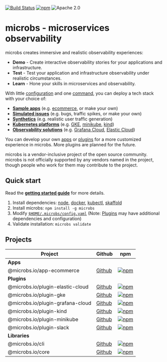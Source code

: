 [![Build Status](https://github.com/microbs-io/microbs/workflows/Commit/badge.svg?branch=main)](https://github.com/microbs-io/microbs/actions)
[![npm](https://img.shields.io/npm/v/microbs?color=%2300B5AD&label=Latest)](https://www.npmjs.com/package/microbs)
![Apache 2.0](https://img.shields.io/npm/l/microbs?color=%23f6f8fa)

# microbs - microservices observability

microbs creates immersive and realistic observability experiences:

- **Demo** - Create interactive observability stories for your applications and infrastructure.
- **Test** - Test your application and infrastructure observability under realistic circumstances.
- **Learn** - Hone your skills in microservices and observability.

With little [configuration](https://microbs.io/docs/usage/configuration) and one
[command](https://microbs.io/docs/usage/cli), you can deploy a tech stack with
your choice of:

- **[Sample apps](http://microbs.io/docs/apps)** (e.g. [ecommerce](http://microbs.io/docs/apps/ecommerce), or make your own)
- **[Simulated issues](http://microbs.io/docs/overview/concepts#variants)** (e.g. bugs, traffic spikes, or make your own)
- **[Synthetics](http://microbs.io/docs/overview/concepts#synthetics)** (e.g. realistic user traffic generation)
- **[Kubernetes platforms](http://microbs.io/docs/overview/concepts#kubernetes)** (e.g. [GKE](https://microbs.io/docs/plugins/kubernetes/gke), [minikube](https://microbs.io/docs/plugins/kubernetes/minikube), [kind](https://microbs.io/docs/plugins/kubernetes/kind))
- **[Observability solutions](http://microbs.io/docs/overview/concepts#observability)** (e.g. [Grafana Cloud](https://microbs.io/docs/plugins/observability/grafana-cloud), [Elastic Cloud](https://microbs.io/docs/plugins/observability/elastic-cloud))

You can develop your own [apps](https://microbs.io/docs/development/apps) or
[plugins](https://microbs.io/docs/development/plugins) for a more customized
experience in microbs. More plugins are planned for the future.

microbs is a vendor-inclusive project of the open source community. microbs is
not officially supported by any vendors named in the project, though people who
work for them may contribute to the project.


## Quick start

Read the [**getting started guide**](https://microbs.io/docs/overview/getting-started/) for more details.

1. Install dependencies: [node](https://nodejs.org/en/download/), [docker](https://docs.docker.com/engine/install/), [kubectl](https://kubernetes.io/docs/tasks/tools/), [skaffold](https://skaffold.dev/docs/install/)
2. Install microbs: `npm install -g microbs`
3. Modify [`$HOME/.microbs/config.yaml`](https://microbs.io/docs/usage/configuration) (Note: [Plugins](https://microbs.io/docs/plugins/) may have additional dependencies and configuration)
4. Validate installation: `microbs validate`


## Projects

|Project|Github|npm|
|-------|------|---|
|**Apps**|||
|@microbs.io/app-ecommerce|[Github](https://github.com/microbs-io/microbs-app-ecommerce)|[![npm](https://img.shields.io/npm/v/@microbs.io/app-ecommerce?color=%2300B5AD&label=Latest)](https://www.npmjs.com/package/@microbs.io/app-ecommerce)|
|**Plugins**|||
|@microbs.io/plugin-elastic-cloud|[Github](https://github.com/microbs-io/microbs-plugin-elastic-cloud)|[![npm](https://img.shields.io/npm/v/@microbs.io/plugin-elastic-cloud?color=%2300B5AD&label=Latest)](https://www.npmjs.com/package/@microbs.io/plugin-elastic-cloud)|
|@microbs.io/plugin-gke|[Github](https://github.com/microbs-io/microbs-plugin-gke)|[![npm](https://img.shields.io/npm/v/@microbs.io/plugin-gke?color=%2300B5AD&label=Latest)](https://www.npmjs.com/package/@microbs.io/plugin-gke)|
|@microbs.io/plugin-grafana-cloud|[Github](https://github.com/microbs-io/microbs-plugin-grafana-cloud)|[![npm](https://img.shields.io/npm/v/@microbs.io/plugin-grafana-cloud?color=%2300B5AD&label=Latest)](https://www.npmjs.com/package/@microbs.io/plugin-grafana-cloud)|
|@microbs.io/plugin-kind|[Github](https://github.com/microbs-io/microbs-plugin-kind)|[![npm](https://img.shields.io/npm/v/@microbs.io/plugin-kind?color=%2300B5AD&label=Latest)](https://www.npmjs.com/package/@microbs.io/plugin-kind)|
|@microbs.io/plugin-minikube|[Github](https://github.com/microbs-io/microbs-plugin-minikube)|[![npm](https://img.shields.io/npm/v/@microbs.io/plugin-minikube?color=%2300B5AD&label=Latest)](https://www.npmjs.com/package/@microbs.io/plugin-minikube)|
|@microbs.io/plugin-slack|[Github](https://github.com/microbs-io/microbs-plugin-slack)|[![npm](https://img.shields.io/npm/v/@microbs.io/plugin-slack?color=%2300B5AD&label=Latest)](https://www.npmjs.com/package/@microbs.io/plugin-slack)|
|**Libraries**|||
|@microbs.io/cli|[Github](https://github.com/microbs-io/microbs-cli)|[![npm](https://img.shields.io/npm/v/@microbs.io/cli?color=%2300B5AD&label=Latest)](https://www.npmjs.com/package/@microbs.io/cli)|
|@microbs.io/core|[Github](https://github.com/microbs-io/microbs-core)|[![npm](https://img.shields.io/npm/v/@microbs.io/core?color=%2300B5AD&label=Latest)](https://www.npmjs.com/package/@microbs.io/core)|
